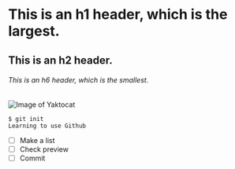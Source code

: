 # This is an h1 header, which is the largest.
## This is an h2 header.
###### This is an h6 header, which is the smallest.

![Image of Yaktocat](https://octodex.github.com/images/yaktocat.png)

```
$ git init
Learning to use Github
```
- [ ] Make a list
- [ ] Check preview
- [ ] Commit

